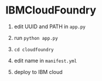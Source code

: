 # IBMCloudFoundry

1. edit UUID and PATH in ``app.py``

2. run ``python app.py``

3. ``cd cloudfoundry``

4. edit name in ``manifest.yml``

5. deploy to IBM cloud
